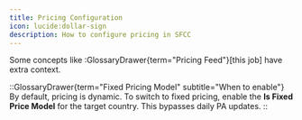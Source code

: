 ```yaml
---
title: Pricing Configuration
icon: lucide:dollar-sign
description: How to configure pricing in SFCC
---
```


Some concepts like :GlossaryDrawer{term="Pricing Feed"}[this job] have extra context.

::GlossaryDrawer{term="Fixed Pricing Model" subtitle="When to enable"}
By default, pricing is dynamic. To switch to fixed pricing, enable the **Is Fixed Price Model** for the target country. This bypasses daily PA updates.
::

